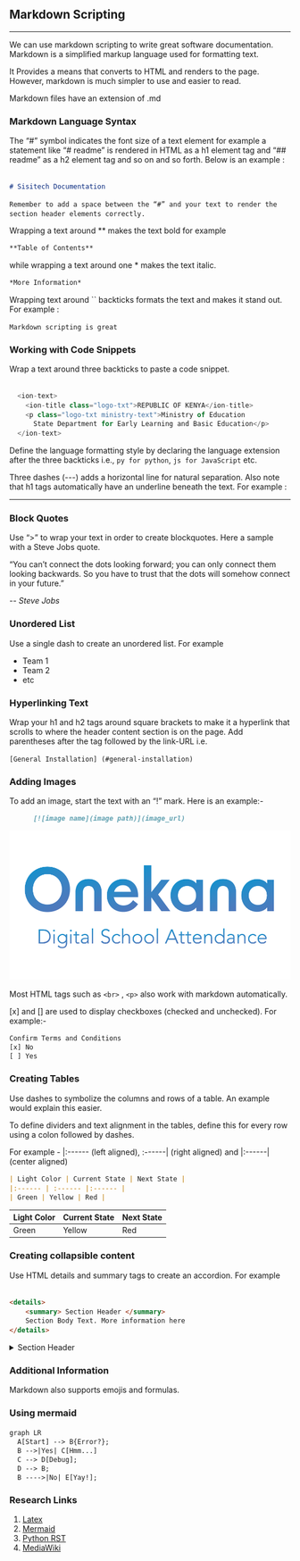 
## Markdown Scripting

---

We can use markdown scripting to write great software documentation. Markdown is a simplified markup language used for formatting text.

It Provides a means that converts to HTML and renders to the page. However, markdown is much simpler to use and easier to read.

Markdown files have an extension of .md


### Markdown Language Syntax

The “#” symbol indicates the font size of a text element for example a statement like “# readme” is rendered in HTML as a h1 element tag and “## readme” as a h2 element tag and so on and so forth. Below is an example : 

```md

# Sisitech Documentation

```

`Remember to add a space between the “#” and your text to render the section header elements correctly.`

Wrapping a text around ** makes the text bold for example  

```md
**Table of Contents** 
```
while wrapping a text around one * makes the text italic. 

```md
*More Information* 
```

Wrapping text around `` backticks formats the text and makes it stand out. For example :


`Markdown scripting is great`

### Working with Code Snippets

Wrap a text around three backticks to paste a code snippet. 

```js

  <ion-text>
    <ion-title class="logo-txt">REPUBLIC OF KENYA</ion-title>
    <p class="logo-txt ministry-text">Ministry of Education
      State Department for Early Learning and Basic Education</p>
  </ion-text>

```

Define the language formatting style by declaring the language extension after the three backticks i.e., `py for python`, `js for JavaScript` etc. 

Three dashes (---) adds a horizontal line for natural separation. Also note that h1 tags automatically have an underline beneath the text. For example : 

---

### Block Quotes

Use “>” to wrap your text in order to create blockquotes. Here a sample with a Steve Jobs quote.

>
“You can’t connect the dots looking forward; you can only connect them looking backwards. So you have to trust that the dots will somehow connect in your future.”

-- *Steve Jobs* 
>

### Unordered List

Use a single dash to create an unordered list. For example 

  - Team 1
  - Team 2
  - etc

### Hyperlinking Text

Wrap your h1 and h2 tags around square brackets to make it a hyperlink that scrolls to where the header content section is on the page. Add parentheses after the tag followed by the link-URL i.e. 

`[General Installation] (#general-installation)`

### Adding Images

To add an image, start the text with an “!” mark. Here is an example:-

```md
      [![image name](image path)](image_url)
```

[![onekana-logo](./onekana-logo.png)](https://moekedash.request.africa/)

Most HTML tags such as `<br>` , `<p>` also work with markdown automatically.

[x] and [] are used to display checkboxes (checked and unchecked). For example:-

  ```
  Confirm Terms and Conditions
  [x] No
  [ ] Yes
  ```

### Creating Tables

Use dashes to symbolize the columns and rows of a table. An example would explain this easier. 

To define dividers and text alignment in the tables, define this for every row using a colon followed by dashes. 

For example - |:------ (left aligned), :------| (right aligned) and |:------| (center aligned)

```md
| Light Color | Current State | Next State |
|:------ | :------ |:------ |
| Green | Yellow | Red |

```

| Light Color | Current State | Next State |
|:------ | :------ |:------ |
| Green | Yellow | Red |

### Creating collapsible content  

Use HTML details and summary tags to create an accordion. For example 

```md

<details>
	<summary> Section Header </summary>
    Section Body Text. More information here
</details>

```

<details>
	<summary> Section Header </summary>
    Section Body Text. More information here. 
</details>


### Additional Information

Markdown also supports emojis  and formulas. 

### Using mermaid

```mermaid
graph LR
  A[Start] --> B{Error?};
  B -->|Yes| C[Hmm...]
  C --> D[Debug];
  D --> B;
  B ---->|No| E[Yay!]; 
```



### Research Links

1. [Latex](https://www.latex-project.org/)
1. [Mermaid ](https://mermaid-js.github.io/mermaid/#/)
1. [Python RST](https://en.wikipedia.org/wiki/ReStructuredText)
1. [MediaWiki](https://www.mediawiki.org/wiki/MediaWiki)